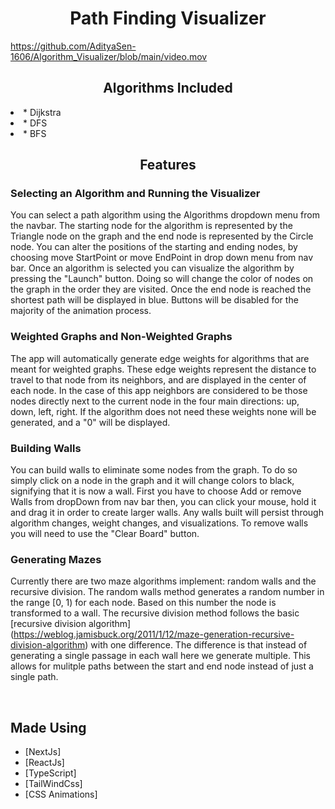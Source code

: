 <h1 align="center">Path Finding Visualizer</h1>

https://github.com/AdityaSen-1606/Algorithm_Visualizer/blob/main/video.mov

<h2 align="center">Algorithms Included</h2>
<li>* Dijkstra</li>
<li>* DFS</li>
<li>* BFS</li>

<h2 align="center">Features</h2>

### Selecting an Algorithm and Running the Visualizer

You can select a path algorithm using the Algorithms dropdown menu from the navbar.
The starting node for the algorithm is represented by the Triangle node on the graph and the end node is represented by the Circle node.
You can alter the positions of the starting and ending nodes, by choosing move StartPoint or move EndPoint in drop down menu from nav bar.
Once an algorithm is selected you can visualize the algorithm by pressing the "Launch" button.
Doing so will change the color of nodes on the graph in the order they are visited.
Once the end node is reached the shortest path will be displayed in blue.
Buttons will be disabled for the majority of the animation process.

### Weighted Graphs and Non-Weighted Graphs

The app will automatically generate edge weights for algorithms that are meant for weighted graphs.
These edge weights represent the distance to travel to that node from its neighbors, and are displayed in the center of each node.
In the case of this app neighbors are considered to be those nodes directly next to the current node in the four main directions: up, down, left, right.
If the algorithm does not need these weights none will be generated, and a "0" will be displayed.

### Building Walls

You can build walls to eliminate some nodes from the graph.
To do so simply click on a node in the graph and it will change colors to black, signifying that it is now a wall.
First you have to choose Add or remove Walls from dropDown from nav bar then, you can click your mouse, hold it and drag it in order to create larger walls.
Any walls built will persist through algorithm changes, weight changes, and visualizations.
To remove walls you will need to use the "Clear Board" button.

### Generating Mazes

Currently there are two maze algorithms implement: random walls and the recursive division.
The random walls method generates a random number in the range [0, 1) for each node.
Based on this number the node is transformed to a wall.
The recursive division method follows the basic [recursive division algorithm]
(https://weblog.jamisbuck.org/2011/1/12/maze-generation-recursive-division-algorithm) with one difference.
The difference is that instead of generating a single passage in each wall here we generate multiple.
This allows for mulitple paths between the start and end node instead of just a single path.

<br/>

## Made Using

- [NextJs]
- [ReactJs]
- [TypeScript]
- [TailWindCss]
- [CSS Animations]
